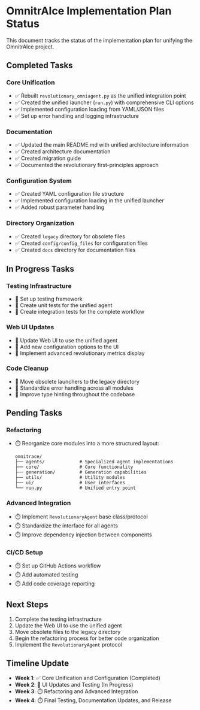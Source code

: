 # OmnitrAIce Implementation Plan Status

This document tracks the status of the implementation plan for unifying the OmnitrAIce project.

## Completed Tasks

### Core Unification
- ✅ Rebuilt `revolutionary_omniagent.py` as the unified integration point
- ✅ Created the unified launcher (`run.py`) with comprehensive CLI options
- ✅ Implemented configuration loading from YAML/JSON files
- ✅ Set up error handling and logging infrastructure

### Documentation
- ✅ Updated the main README.md with unified architecture information
- ✅ Created architecture documentation
- ✅ Created migration guide
- ✅ Documented the revolutionary first-principles approach

### Configuration System
- ✅ Created YAML configuration file structure
- ✅ Implemented configuration loading in the unified launcher
- ✅ Added robust parameter handling

### Directory Organization
- ✅ Created `legacy` directory for obsolete files
- ✅ Created `config/config_files` for configuration files
- ✅ Created `docs` directory for documentation files

## In Progress Tasks

### Testing Infrastructure
- 🔄 Set up testing framework
- 🔄 Create unit tests for the unified agent
- 🔄 Create integration tests for the complete workflow

### Web UI Updates
- 🔄 Update Web UI to use the unified agent
- 🔄 Add new configuration options to the UI
- 🔄 Implement advanced revolutionary metrics display

### Code Cleanup
- 🔄 Move obsolete launchers to the legacy directory
- 🔄 Standardize error handling across all modules
- 🔄 Improve type hinting throughout the codebase

## Pending Tasks

### Refactoring
- ⏱️ Reorganize core modules into a more structured layout:
  ```
  omnitrace/
  ├── agents/             # Specialized agent implementations
  ├── core/               # Core functionality
  ├── generation/         # Generation capabilities
  ├── utils/              # Utility modules
  ├── ui/                 # User interfaces
  └── run.py              # Unified entry point
  ```

### Advanced Integration
- ⏱️ Implement `RevolutionaryAgent` base class/protocol
- ⏱️ Standardize the interface for all agents
- ⏱️ Improve dependency injection between components

### CI/CD Setup
- ⏱️ Set up GitHub Actions workflow
- ⏱️ Add automated testing
- ⏱️ Add code coverage reporting

## Next Steps

1. Complete the testing infrastructure
2. Update the Web UI to use the unified agent
3. Move obsolete files to the legacy directory
4. Begin the refactoring process for better code organization
5. Implement the `RevolutionaryAgent` protocol

## Timeline Update

- **Week 1**: ✅ Core Unification and Configuration (Completed)
- **Week 2**: 🔄 UI Updates and Testing (In Progress)
- **Week 3**: ⏱️ Refactoring and Advanced Integration
- **Week 4**: ⏱️ Final Testing, Documentation Updates, and Release
